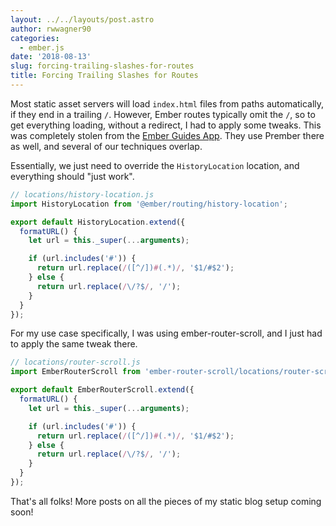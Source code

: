 ```yaml
---
layout: ../../layouts/post.astro
author: rwwagner90
categories: 
  - ember.js
date: '2018-08-13'
slug: forcing-trailing-slashes-for-routes
title: Forcing Trailing Slashes for Routes
---
```


Most static asset servers will load `index.html` files from paths automatically, if they end in a
trailing `/`. However, Ember routes typically omit the `/`, so to get everything loading, without a redirect,
I had to apply some tweaks. This was completely stolen from the [Ember Guides App](https://github.com/ember-learn/guides-app/blob/448308e28bf32f37ed4141fe8e529ba24b32087b/app/locations/trailing-history.js).
They use Prember there as well, and several of our techniques overlap.

Essentially, we just need to override the `HistoryLocation` location, and everything should "just work".

```js
// locations/history-location.js
import HistoryLocation from '@ember/routing/history-location';

export default HistoryLocation.extend({
  formatURL() {
    let url = this._super(...arguments);

    if (url.includes('#')) {
      return url.replace(/([^/])#(.*)/, '$1/#$2');
    } else {
      return url.replace(/\/?$/, '/');
    }
  }
});
```

For my use case specifically, I was using ember-router-scroll, and I just had to apply the same tweak there.

```js
// locations/router-scroll.js
import EmberRouterScroll from 'ember-router-scroll/locations/router-scroll';

export default EmberRouterScroll.extend({
  formatURL() {
    let url = this._super(...arguments);

    if (url.includes('#')) {
      return url.replace(/([^/])#(.*)/, '$1/#$2');
    } else {
      return url.replace(/\/?$/, '/');
    }
  }
});
```

That's all folks! More posts on all the pieces of my static blog setup coming soon!

